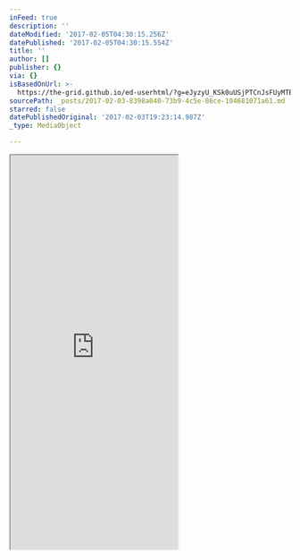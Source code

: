 ```yaml
---
inFeed: true
description: ''
dateModified: '2017-02-05T04:30:15.256Z'
datePublished: '2017-02-05T04:30:15.554Z'
title: ''
author: []
publisher: {}
via: {}
isBasedOnUrl: >-
  https://the-grid.github.io/ed-userhtml/?g=eJyzyU_KSk0uUSjPTCnJsFUyMTBQUshIzUzPKLFVMgWyUxJLEm2VkvLzs3MTi7L1isvTlOxs9CGa7ABjiBP1
sourcePath: _posts/2017-02-03-8398a040-73b9-4c5e-86ce-104681071a61.md
starred: false
datePublishedOriginal: '2017-02-03T19:23:14.987Z'
_type: MediaObject

---
```

<iframe src="https://the-grid.github.io/ed-userhtml/?g=eJwlzkEOwiAQQNGrEBK3BVdGaLvzIFOYFgwIYaah3t4Edy9_9eeyvdGxIP4mXGQtFDmWj4GNSjoZrUi4s9FWtHiEgR49B3PX-mZFwFEfWtdLCg8MiwzMlYxSDfoReXIlq17Sjs7r51BGoLOhykCMTb0uyDXhFDgnuc7qf7T-AFa2Niw" height="705" style=""></iframe>